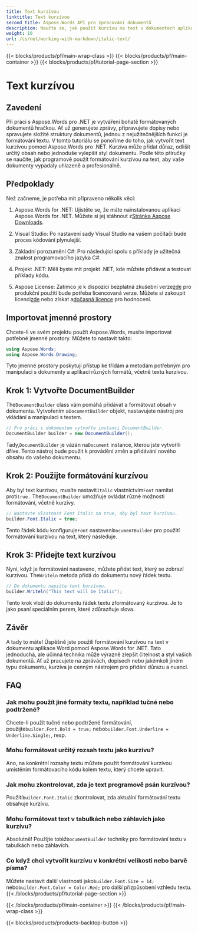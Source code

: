 ```yaml
---
title: Text kurzívou
linktitle: Text kurzívou
second_title: Aspose.Words API pro zpracování dokumentů
description: Naučte se, jak použít kurzívu na text v dokumentech aplikace Word pomocí Aspose.Words for .NET. Podrobný průvodce včetně příkladů kódu.
weight: 10
url: /cs/net/working-with-markdown/italic-text/
---
```


{{< blocks/products/pf/main-wrap-class >}}
{{< blocks/products/pf/main-container >}}
{{< blocks/products/pf/tutorial-page-section >}}

# Text kurzívou

## Zavedení

Při práci s Aspose.Words pro .NET je vytváření bohatě formátovaných dokumentů hračkou. Ať už generujete zprávy, připravujete dopisy nebo spravujete složité struktury dokumentů, jednou z nejužitečnějších funkcí je formátování textu. V tomto tutoriálu se ponoříme do toho, jak vytvořit text kurzívou pomocí Aspose.Words pro .NET. Kurzíva může přidat důraz, odlišit určitý obsah nebo jednoduše vylepšit styl dokumentu. Podle této příručky se naučíte, jak programově použít formátování kurzívou na text, aby vaše dokumenty vypadaly uhlazeně a profesionálně.

## Předpoklady

Než začneme, je potřeba mít připraveno několik věcí:

1.  Aspose.Words for .NET: Ujistěte se, že máte nainstalovanou aplikaci Aspose.Words for .NET. Můžete si jej stáhnout z[Stránka Aspose Downloads](https://releases.aspose.com/words/net/).

2. Visual Studio: Po nastavení sady Visual Studio na vašem počítači bude proces kódování plynulejší. 

3. Základní porozumění C#: Pro následující spolu s příklady je užitečná znalost programovacího jazyka C#.

4. Projekt .NET: Měli byste mít projekt .NET, kde můžete přidávat a testovat příklady kódu.

5.  Aspose License: Zatímco je k dispozici bezplatná zkušební verze[zde](https://releases.aspose.com/) pro produkční použití bude potřeba licencovaná verze. Můžete si zakoupit licenci[zde](https://purchase.aspose.com/buy) nebo získat a[dočasná licence](https://purchase.aspose.com/temporary-license/) pro hodnocení.

## Importovat jmenné prostory

Chcete-li ve svém projektu použít Aspose.Words, musíte importovat potřebné jmenné prostory. Můžete to nastavit takto:

```csharp
using Aspose.Words;
using Aspose.Words.Drawing;
```

Tyto jmenné prostory poskytují přístup ke třídám a metodám potřebným pro manipulaci s dokumenty a aplikaci různých formátů, včetně textu kurzívou.

## Krok 1: Vytvořte DocumentBuilder

 The`DocumentBuilder` class vám pomáhá přidávat a formátovat obsah v dokumentu. Vytvořením a`DocumentBuilder` objekt, nastavujete nástroj pro vkládání a manipulaci s textem.

```csharp
// Pro práci s dokumentem vytvořte instanci DocumentBuilder.
DocumentBuilder builder = new DocumentBuilder();
```

 Tady,`DocumentBuilder` je vázán na`Document` instance, kterou jste vytvořili dříve. Tento nástroj bude použit k provádění změn a přidávání nového obsahu do vašeho dokumentu.

## Krok 2: Použijte formátování kurzívou

 Aby byl text kurzívou, musíte nastavit`Italic` vlastnictvím`Font` namítat proti`true` . The`DocumentBuilder` umožňuje ovládat různé možnosti formátování, včetně kurzívy.

```csharp
// Nastavte vlastnost Font Italic na true, aby byl text kurzívou.
builder.Font.Italic = true;
```

Tento řádek kódu konfiguruje`Font` nastavení`DocumentBuilder` pro použití formátování kurzívou na text, který následuje.

## Krok 3: Přidejte text kurzívou

 Nyní, když je formátování nastaveno, můžete přidat text, který se zobrazí kurzívou. The`Writeln` metoda přidá do dokumentu nový řádek textu.

```csharp
// Do dokumentu napište text kurzívou.
builder.Writeln("This text will be Italic");
```

Tento krok vloží do dokumentu řádek textu zformátovaný kurzívou. Je to jako psaní speciálním perem, které zdůrazňuje slova.

## Závěr

A tady to máte! Úspěšně jste použili formátování kurzívou na text v dokumentu aplikace Word pomocí Aspose.Words for .NET. Tato jednoduchá, ale účinná technika může výrazně zlepšit čitelnost a styl vašich dokumentů. Ať už pracujete na zprávách, dopisech nebo jakémkoli jiném typu dokumentu, kurzíva je cenným nástrojem pro přidání důrazu a nuancí.

## FAQ

### Jak mohu použít jiné formáty textu, například tučné nebo podtržené?
 Chcete-li použít tučné nebo podtržené formátování, použijte`builder.Font.Bold = true;` nebo`builder.Font.Underline = Underline.Single;`, resp.

### Mohu formátovat určitý rozsah textu jako kurzívu?
Ano, na konkrétní rozsahy textu můžete použít formátování kurzívou umístěním formátovacího kódu kolem textu, který chcete upravit.

### Jak mohu zkontrolovat, zda je text programově psán kurzívou?
 Použití`builder.Font.Italic` zkontrolovat, zda aktuální formátování textu obsahuje kurzívu.

### Mohu formátovat text v tabulkách nebo záhlavích jako kurzívu?
 Absolutně! Použijte totéž`DocumentBuilder` techniky pro formátování textu v tabulkách nebo záhlavích.

### Co když chci vytvořit kurzívu v konkrétní velikosti nebo barvě písma?
 Můžete nastavit další vlastnosti jako`builder.Font.Size = 14;` nebo`builder.Font.Color = Color.Red;` pro další přizpůsobení vzhledu textu.
{{< /blocks/products/pf/tutorial-page-section >}}

{{< /blocks/products/pf/main-container >}}
{{< /blocks/products/pf/main-wrap-class >}}

{{< blocks/products/products-backtop-button >}}

